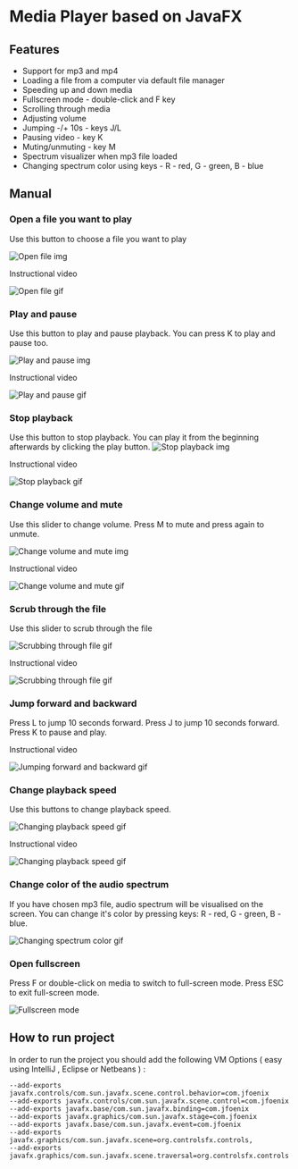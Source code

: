 # Media Player based on JavaFX

## Features
- Support for mp3 and mp4
- Loading a file from a computer via default file manager
- Speeding up and down media
- Fullscreen mode - double-click and F key
- Scrolling through media
- Adjusting volume
- Jumping -/+ 10s - keys J/L
- Pausing video - key K
- Muting/unmuting - key M
- Spectrum visualizer when mp3 file loaded
- Changing spectrum color using keys - R - red, G - green, B - blue

## Manual

### Open a file you want to play

Use this button to choose a file you want to play

![Open file img](doc/openFile.png)

Instructional video

![Open file gif](doc/openFile_small.gif)

### Play and pause

Use this button to play and pause playback. You can press K to play and pause too.

![Play and pause img](doc/playPause.png)

Instructional video

![Play and pause gif](doc/playPause_small.gif)

### Stop playback

Use this button to stop playback. You can play it from the beginning afterwards by clicking the play button. 
![Stop playback img](doc/stop.png)

Instructional video

![Stop playback gif](doc/stop_small.gif)

### Change volume and mute

Use this slider to change volume. Press M to mute and press again to unmute.

![Change volume and mute img](doc/changeVolume.png)

Instructional video

![Change volume and mute gif](doc/volumeChange_small.gif)

### Scrub through the file

Use this slider to scrub through the file

![Scrubbing through file gif](doc/scrubbing.png)

Instructional video

![Scrubbing through file gif](doc/scrubbing_small.gif)

### Jump forward and backward

Press L to jump 10 seconds forward.
Press J to jump 10 seconds forward.
Press K to pause and play.

Instructional video

![Jumping forward and backward gif](doc/jumping_small.gif)

### Change playback speed

Use this buttons to change playback speed.

![Changing playback speed gif](doc/changeSpeed.png)

Instructional video

![Changing playback speed gif](doc/changeSpeed_small.gif)

### Change color of the audio spectrum

If you have chosen mp3 file, audio spectrum will be visualised on the screen. You can change it's color by pressing keys:
R - red, G - green, B - blue.

![Changing spectrum color gif](doc/colorChange_small.gif)

### Open fullscreen

Press F or double-click on media to switch to full-screen mode. Press ESC to exit full-screen mode.

![Fullscreen mode](doc/fullscreenMode.png)

## How to run project
In order to run the project you should add the following VM Options ( easy using IntelliJ , Eclipse or Netbeans ) :

```
--add-exports javafx.controls/com.sun.javafx.scene.control.behavior=com.jfoenix
--add-exports javafx.controls/com.sun.javafx.scene.control=com.jfoenix
--add-exports javafx.base/com.sun.javafx.binding=com.jfoenix
--add-exports javafx.graphics/com.sun.javafx.stage=com.jfoenix
--add-exports javafx.base/com.sun.javafx.event=com.jfoenix
--add-exports javafx.graphics/com.sun.javafx.scene=org.controlsfx.controls,
--add-exports javafx.graphics/com.sun.javafx.scene.traversal=org.controlsfx.controls
```

